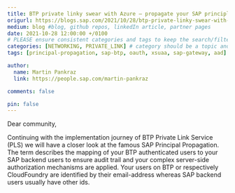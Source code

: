 ```yaml
---
title: BTP private linky swear with Azure – propagate your SAP principles via Private Link Service
origurl: https://blogs.sap.com/2021/10/28/btp-private-linky-swear-with-azure-propagate-your-sap-principels/
medium: blog #blog, github repos, linkedIn article, partner pages
date: 2021-10-28 12:00:00 +/0100
# PLEASE ensure consistent categories and tags to keep the search/filtering meaningful!
categories: [NETWORKING, PRIVATE_LINK] # category should be a topic and sub-category primary product
tags: [principal-propagation, sap-btp, oauth, xsuaa, sap-gateway, aad]     # TAG names should always be lowercase

author:
  name: Martin Pankraz
  link: https://people.sap.com/martin-pankraz

comments: false

pin: false
---
```


Dear community,

Continuing with the implementation journey of BTP Private Link Service (PLS) we will have a closer look at the famous SAP Principal Propagation. The term describes the mapping of your BTP authenticated users to your SAP backend users to ensure audit trail and your complex server-side authorization mechanisms are applied. Your users on BTP or respectively CloudFoundry are identified by their email-address whereas SAP backend users usually have other ids.
